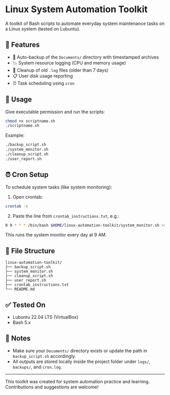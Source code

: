 # Linux System Automation Toolkit

A toolkit of Bash scripts to automate everyday system maintenance tasks on a Linux system (tested on Lubuntu).

## 🔧 Features
- 📁 Auto-backup of the `Documents/` directory with timestamped archives
- 📉 System resource logging (CPU and memory usage)
- 🧹 Cleanup of old `.log` files (older than 7 days)
- 📋 User disk usage reporting
- ⏰ Task scheduling using `cron`

## 🚀 Usage

Give executable permission and run the scripts:

```bash
chmod +x scriptname.sh
./scriptname.sh
````

Example:

```bash
./backup_script.sh
./system_monitor.sh
./cleanup_script.sh
./user_report.sh
```

## ⏰ Cron Setup

To schedule system tasks (like system monitoring):

1. Open crontab:

```bash
crontab -e
```

2. Paste the line from `crontab_instructions.txt`, e.g.:

```bash
0 9 * * * /bin/bash $HOME/linux-automation-toolkit/system_monitor.sh >> $HOME/linux-automation-toolkit/cron.log 2>&1
```

This runs the system monitor every day at 9 AM.

## 📁 File Structure

```
linux-automation-toolkit/
├── backup_script.sh
├── system_monitor.sh
├── cleanup_script.sh
├── user_report.sh
├── crontab_instructions.txt
└── README.md
```

## ✅ Tested On

* Lubuntu 22.04 LTS (VirtualBox)
* Bash 5.x

## 📌 Notes

* Make sure your `Documents/` directory exists or update the path in `backup_script.sh` accordingly.
* All outputs are stored locally inside the project folder under `logs/`, `backups/`, and `cron.log`.

---

This toolkit was created for system automation practice and learning. Contributions and suggestions are welcome!
